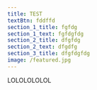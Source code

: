 ```yaml
---
title: TEST
textBtn: fddffd
section_1_title: fgfdg
section_1_text: fgfdgfdg
section_2_title: dfgfdg
section_2_text: dfgdfg
section_3_title: dfgfdgfdg
image: /featured.jpg
---
```


LOLOLOLOLOL
